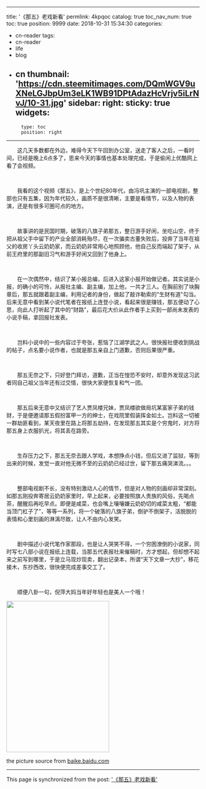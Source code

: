 
---
title: '《那五》老戏新看'
permlink: 4kpqoc
catalog: true
toc_nav_num: true
toc: true
position: 9999
date: 2018-10-31 15:34:30
categories:
- cn-reader
tags:
- cn-reader
- life
- blog
- cn
thumbnail: 'https://cdn.steemitimages.com/DQmWGV9uXNeLGJbpUm3eLK1WB91DPtAdazHcVrjv5iLrNvJ/10-31.jpg'
sidebar:
    right:
        sticky: true
widgets:
    -
        type: toc
        position: right
---


<html>
<p>　　这几天多数都在外边，难得今天下午回到办公室，送走了客人之后，一看时间，已经是晚上6点多了，思来今天的事情也基本处理完成，于是偷闲上优酷网上看了会视频。</p>
<p><br></p>
<p>　　我看的这个视频《那五》，是上个世纪80年代，由冯巩主演的一部电视剧，整部也只有五集，因为年代较久，画质不是很清晰，主要是看情节，以及人物的表演，还是有很多可圈可点的地方。</p>
<p><br></p>
<p>　　故事讲的是民国时期，破落的八旗子弟那五，整日游手好闲，坐吃山空，终于把从祖父手中留下的产业全部消耗殆尽，在一次骗卖古董失败后，投奔了当年在祖父的收房丫头云奶奶家，而云奶奶非常用心地照顾他，他自己反而端起了架子，从前王府里的那副旧习气和游手好闲又回到了他身上。</p>
<p><br></p>
<p>　　在一次偶然中，结识了某小报总编，后进入这家小报开始做记者。其实说是小报，的确小的可怜，从报社主编、副主编，加上他，一共才三人。在胸前别了块胸章后，那五就跟着副主编，利用记者的身份，做起了敲诈勒索的"生财有道"勾当。后来无意中看到某小说代笔者在报纸上连登小说，看起来很是赚钱，那五便动了心思，向此人打听起了其中的“财路”，最后花大价从此作者手上买到一部尚未发表的小说手稿，拿回报社发表。</p>
<p><br></p>
<p>　　岂料小说中的一些内容过于夸张，惹恼了江湖学武之人。很快报社便收到挑战的帖子，点名要小说作者，也就是那五亲自上门道歉，否则后果很严重。</p>
<p><br></p>
<p>　　那五无奈之下，只好登门拜访，道歉，正当在惶恐不安时，却意外发现这习武者同自己祖父当年还有过交情，很快大家便恢复和气一团。</p>
<p><br></p>
<p>　　那五后来无意中又结识了艺人贾凤楼兄妹，贾凤楼欲做局坑某富家子弟的钱财，于是便邀请那五假扮富甲一方的绅士，在戏院里假装挥金如土。岂料这一切被一群劫匪看到，某天夜里在路上将那五劫持，在发现那五其实是个穷鬼时，对方将那五身上衣服扒光，将其丢在路旁。</p>
<p><br></p>
<p>　　生存压力之下，那五无奈去跟人学戏，本想挣点小钱，但后又进了监狱，等到出来的时候，发觉一直对他无微不至的云奶奶已经过世，留下那五痛哭涕流。。。</p>
<p><br></p>
<p>　　整部电视剧不长，没有特别激动人心的情节，但是对人物的刻画却非常深刻。如那五刚投奔寄居云奶奶家里时，早上起来，必要按照旗人贵族的风俗，先喝点茶，醒醒后再吃早点。即便是咸菜，也会嘴上嚷嚷嫌云奶奶切的咸菜太粗，“都能当顶门杠子了”，等等一系列，将一个破落的八旗子弟，倒驴不倒架子，活脱脱的表情和心里刻画的淋漓尽致，让人不由内心发笑。</p>
<p><br></p>
<p>　　剧中描述小说代笔作家那段，也是让人哭笑不得，一个穷困潦倒的小说家，同时写七八部小说在报纸上连载，当那五代表报社来催稿时，方才想起，但却想不起来之前写到哪里，于是立马现炒现卖，翻出记录本，所谓“天下文章一大抄”，移花接木，东抄西改，很快便完成差事交工了。</p>
<p><br></p>
<p>　　顺便八卦一句，倪萍大妈当年好年轻也是美人一个哦！</p>
<p><img src="https://cdn.steemitimages.com/DQmWGV9uXNeLGJbpUm3eLK1WB91DPtAdazHcVrjv5iLrNvJ/10-31.jpg" width="268" height="394"/></p>
<p>the picture source from <a href="https://baike.baidu.com/pic/%E9%82%A3%E4%BA%94/6029223/0/838ba61ea8d3fd1f827f78d8314e251f94ca5fda?fr=lemma&amp;ct=single#aid=0&amp;pic=838ba61ea8d3fd1f827f78d8314e251f94ca5fda">baike.baidu.com</a></p>
</html>

- - -

This page is synchronized from the post: ['《那五》老戏新看'](https://steemit.com/@rivalhw/4kpqoc)

